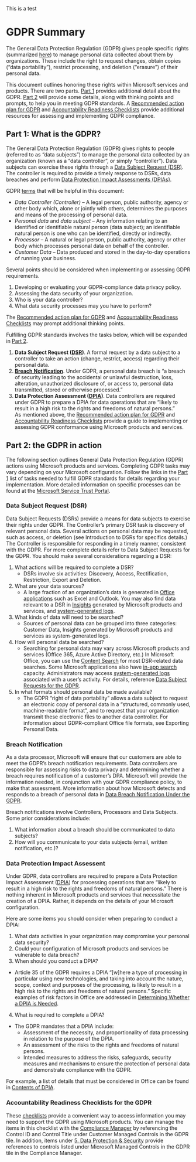 This is a test
# GDPR Summary #

The General Data Protection Regulation (GDPR) gives people specific rights (summarized [here][GDPRrightsSummary]) to manage personal data collected about them by organizations. These include the right to request changes, obtain copies (“data portability”), restrict processing, and deletion (“erasure”) of their personal data.

This document outlines honoring these rights within Microsoft services and products. There are two parts. [Part 1](#part-1:-what-is-the-gdpr?) provides additional detail about the GDPR. [Part 2](#part-2) will provide some details, along with thinking points and prompts, to help you in meeting GDPR standards. A [Recommended action plan for GDPR][GDPRactPlan] and [Accountability Readiness Checklists][GDPRaccountReady] provide additional resources for assessing and implementing GDPR compliance.

## Part 1: What is the GDPR? ##

The General Data Protection Regulation (GDPR) gives rights to people (referred to as “data subjects”) to manage the personal data collected by an organization (known as a “data controller”, or simply “controller”). Data subjects can exercise these rights through a [Data Subject Request (DSR)][GDPRdsr]. The controller is required to provide a timely response to DSRs, data breaches and perform [Data Protection Impact Assessments (DPIAs)][GDPR)365DPIA].

GDPR [terms][gdprTerms] that will be helpful in this document:
 * _Data Controller (Controller)_ – A legal person, public authority, agency or other body which, alone or jointly with others, determines the purposes and means of the processing of personal data.  
 * _Personal data_ and _data subject_ – Any information relating to an identified or identifiable natural person (data subject); an identifiable natural person is one who can be identified, directly or indirectly.  
 * _Processor_ – A natural or legal person, public authority, agency or other body which processes personal data on behalf of the controller.  
 * _Customer Data_ – Data produced and stored in the day-to-day operations of running your business.

Several points should be considered when implementing or assessing GDPR requirements.
1. Developing or evaluating your GDPR-compliance data privacy policy.  
1. Assessing the data security of your organization.  
1. Who is your data controller?
1. What data security processes may you have to perform?

The [Recommended action plan for GDPR][GDPRactPlan] and [Accountability Readiness Checklists][GDPRaccReady] may prompt additional thinking points.

Fulfilling GDPR standards involves the tasks below, which will be expanded in [Part 2](#part-2:-the-gdrp-in-action).
1. **Data Subject Request ([DSR][GDPRdsr])**. A formal request by a data subject to a controller to take an action (change, restrict, access) regarding their personal data.  
1. **[Breach Notification][GDPRbreach]**. Under GDPR, a personal data breach is “a breach of security leading to the accidental or unlawful destruction, loss, alteration, unauthorized disclosure of, or access to, personal data transmitted, stored or otherwise processed.”
1. **Data Protection Assessment ([DPIA][GDPRdpia])**. Data controllers are required under GDPR to prepare a DPIA for data operations that are “likely to result in a high risk to the rights and freedoms of natural persons.”  
As mentioned above, the [Recommended action plan for GDPR][GDPRactPlan] and [Accountability Readiness Checklists][GDPRaccReady] provide a guide to implementing or assessing GDPR conformance using Microsoft products and services.

## Part 2: the GDPR in action ##

The following section outlines General Data Protection Regulation (GDPR) actions using Microsoft products and services. Completing GDPR tasks may vary depending on your Microsoft configuration. Follow the links in the [Part 1](#part-1:-what-is-the-gdpr?) list of tasks needed to fulfill GDPR standards for details regarding your implementation. More detailed information on specific processes can be found at the [Microsoft Service Trust Portal][GDPRMSTP].

### Data Subject Request (DSR) ###

Data Subject Requests (DSRs) provide a means for data subjects to exercise their rights under GDPR. The Controller’s primary DSR task is discovery of relevant personal data. Several actions on personal data may be requested, such as access, or deletion (see Introduction to DSRs for specifics details.) The Controller is responsible for responding in a timely manner, consistent with the GDPR. For more complete details refer to Data Subject Requests for the GDPR. You should make several considerations regarding a DSR:  
1. What actions will be required to complete a DSR?  
     * DSRs involve six activities: Discovery, Access, Rectification, Restriction, Export and Deletion.
1. What are your data sources?  
     * A large fraction of an organization’s data is generated in [Office applications][GDPRofficeApps] such as Excel and Outlook. You may also find data relevant to a DSR in [Insights][GDPRinsights] generated by Microsoft products and services, and [system-generated logs][GDPRlogs].
1. What kinds of data will need to be searched?  
     * Sources of personal data can be grouped into three categories: Customer Data, Insights generated by Microsoft products and services as system-generated logs.
1. How will personal data be searched?  
     * Searching for personal data may vary across Microsoft products and services (Office 365, Azure Active Directory, etc.) In Microsoft Office, you can use the [Content Search][GDPRcontentSearch] for most DSR-related data searches. Some Microsoft applications also have [in-app search][GDPRinAppSearch] capacity. Administrators may access [system-generated logs][GDPRlogsAdmin] associated with a user’s activity. For details, reference [Data Subject Requests for the GDPR][GDPRdsr].
1. In what formats should personal data be made available?  
     * The GDPR “right of data portability” allows a data subject to request an electronic copy of personal data in a “structured, commonly used, machine-readable format”, and to request that your organization transmit these electronic files to another data controller. For information about GDPR-compliant Office file formats, see Exporting Personal Data.

### Breach Notification ###

As a data processor, Microsoft will ensure that our customers are able to meet the GDPR’s breach notification requirements. Data controllers are responsible for assessing risks to data privacy and determining whether a breach requires notification of a customer’s DPA. Microsoft will provide the information needed, in conjunction with your GDPR compliance policy, to make that assessment. More information about how Microsoft detects and responds to a breach of personal data in [Data Breach Notification Under the GDPR][GDPRbreachNotif].

Breach notifications involve Controllers, Processors and Data Subjects. Some prior considerations include:  
1. What information about a breach should be communicated to data subjects?  
2. How will you communicate to your data subjects (email, written notification, etc.)?

### Data Protection Impact Assessent ###

Under GDPR, data controllers are required to prepare a Data Protection Impact Assessment ([DPIA][GDPRdpia]) for processing operations that are “likely to result in a high risk to the rights and freedoms of natural persons.” There is nothing inherent in Microsoft products and services that necessitate the creation of a DPIA. Rather, it depends on the details of your Microsoft configuration.

Here are some items you should consider when preparing to conduct a DPIA:  
1. What data activities in your organization may compromise your personal data security?  
1. Could your configuration of Microsoft products and services be vulnerable to data breach?  
1. When should you conduct a DPIA?  
 * Article 35 of the GDPR requires a DPIA “[w]here a type of processing in particular using new technologies, and taking into account the nature, scope, context and purposes of the processing, is likely to result in a high risk to the rights and freedoms of natural persons.” Specific examples of risk factors in Office are addressed in [Determining Whether a DPIA is Needed][GDPRdpiaNeeded].  
4. What is required to complete a DPIA?  
 * The GDPR mandates that a DPIA include:  
    * Assessment of the necessity, and proportionality of data processing in relation to the purpose of the DPIA.
    * An assessment of the risks to the rights and freedoms of natural persons.
    * Intended measures to address the risks, safeguards, security measures and mechanisms to ensure the protection of personal data and demonstrate compliance with the GDPR.

For example, a list of details that must be considered in Office can be found in [Contents of DPIA][GDPRdpiaContents].

### Accountability Readiness Checklists for the GDPR ###

These [checklists][GDPRaccountReady] provide a convenient way to access information you may need to support the GDPR using Microsoft products. You can manage the items in this checklist with the [Compliance Manager][GDPRcomplianceMgr] by referencing the Control ID and Control Title under Customer Managed Controls in the GDPR tile. In addition, items under [5. Data Protection & Security][GDPRdataProtSec] provide references to controls listed under Microsoft Managed Controls in the GDPR tile in the Compliance Manager.


[GDPRrightsSummary]: https://docs.microsoft.com/en-us/microsoft-365/compliance/gdpr-dsr-office365
[GDPRactPlan]: https://docs.microsoft.com/en-us/microsoft-365/compliance/gdpr-action-plan
[GDPRaccountReady]: https://docs.microsoft.com/en-us/microsoft-365/compliance/gdpr-arc

[GDPRdsr]: https://docs.microsoft.com/en-us/microsoft-365/compliance/gdpr-data-subject-requests?toc=/microsoft-365/enterprise/toc.json
[GDPR)365DPIA]: https://docs.microsoft.com/en-us/microsoft-365/compliance/gdpr-data-protection-impact-assessments
[gdprTerms]: https://docs.microsoft.com/en-us/microsoft-365/compliance/gdpr-dsr-office365?toc=/microsoft-365/enterprise/toc.json#terminology

[GDPRactPlan]: https://docs.microsoft.com/en-us/microsoft-365/compliance/gdpr-action-plan
[GDPRaccReady]: https://docs.microsoft.com/en-us/microsoft-365/compliance/gdpr-arc

[GDPRdsr]: https://docs.microsoft.com/en-us/microsoft-365/compliance/gdpr-data-subject-requests?toc=/microsoft-365/enterprise/toc.json

[GDPRbreach]: https://docs.microsoft.com/en-us/microsoft-365/compliance/gdpr-data-subject-requests?toc=/microsoft-365/enterprise/toc.json
[GDPRbreach]: https://docs.microsoft.com/en-us/microsoft-365/compliance/gdpr-breach-notification?toc=/microsoft-365/enterprise/toc.json
[GDPRdpia]: https://docs.microsoft.com/en-us/microsoft-365/compliance/gdpr-data-protection-impact-assessments

[GDPRMSTP]: https://servicetrust.microsoft.com/

[GDPRofficeApps]: https://docs.microsoft.com/en-us/microsoft-365/compliance/gdpr-dsr-office365?toc=/microsoft-365/enterprise/toc.json#using-the-content-search-ediscovery-tool-to-respond-to-dsrs
[GDPRinsights]: https://docs.microsoft.com/en-us/microsoft-365/compliance/gdpr-dsr-office365#part-2-responding-to-dsrs-with-respect-to-insights-generated-by-office-365
[GDPRlogs]: https://docs.microsoft.com/en-us/microsoft-365/compliance/gdpr-dsr-office365?toc=/microsoft-365/enterprise/toc.json#part-3-responding-to-dsrs-for-system-generated-logs
[GDPRcontentSearch]: https://docs.microsoft.com/en-us/microsoft-365/compliance/gdpr-dsr-office365?toc=/microsoft-365/enterprise/toc.json#using-the-content-search-ediscovery-tool-to-respond-to-dsrs
[GDPRinAppSearch]: https://docs.microsoft.com/en-us/microsoft-365/compliance/gdpr-dsr-office365#using-in-app-functionality-to-respond-to-dsrs
[GDPRlogsAdmin]: https://docs.microsoft.com/en-us/microsoft-365/compliance/gdpr-dsr-office365#part-3-responding-to-dsrs-for-system-generated-logs

[GDPRbreachNotif]: https://servicetrust.microsoft.com/ViewPage/GDPRBreach

[GDPRdpia]: https://docs.microsoft.com/en-us/microsoft-365/compliance/gdpr-data-protection-impact-assessments
[GDPRdpiaNeeded]: https://docs.microsoft.com/en-us/microsoft-365/compliance/gdpr-dpia-office365#part-1--determining-whether-a-dpia-is-needed
[GDPRdpiaContents]: https://docs.microsoft.com/en-us/microsoft-365/compliance/gdpr-dpia-office365#part-2--contents-of-a-dpia

[GDPRcomplianceMgr]: https://servicetrust.microsoft.com/ComplianceManager
[GDPRdataProtSec]: https://docs.microsoft.com/en-us/microsoft-365/compliance/gdpr-arc-office365#5-data-protection--security
